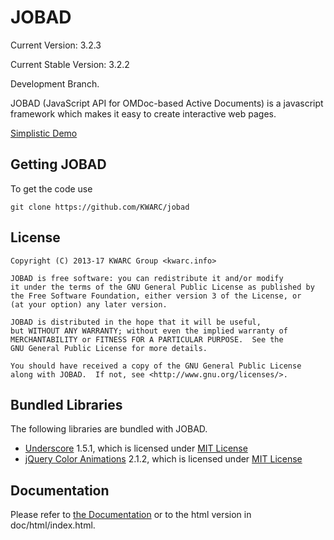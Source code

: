 # JOBAD

Current Version: 3.2.3

Current Stable Version: 3.2.2

Development Branch.

JOBAD (JavaScript API for OMDoc-based Active Documents) is a javascript framework which makes it easy to create interactive web pages.

[Simplistic Demo](http://kwarc.github.io/jobad/dev/examples/build/simple/release.html)

## Getting JOBAD

To get the code use

    git clone https://github.com/KWARC/jobad


## License

	Copyright (C) 2013-17 KWARC Group <kwarc.info>

	JOBAD is free software: you can redistribute it and/or modify
	it under the terms of the GNU General Public License as published by
	the Free Software Foundation, either version 3 of the License, or
	(at your option) any later version.

	JOBAD is distributed in the hope that it will be useful,
	but WITHOUT ANY WARRANTY; without even the implied warranty of
	MERCHANTABILITY or FITNESS FOR A PARTICULAR PURPOSE.  See the
	GNU General Public License for more details.

	You should have received a copy of the GNU General Public License
	along with JOBAD.  If not, see <http://www.gnu.org/licenses/>.

## Bundled Libraries

The following libraries are bundled with JOBAD.

* [Underscore](http://underscorejs.org/) 1.5.1, which is licensed under [MIT License](https://github.com/documentcloud/underscore/blob/master/LICENSE)
* [jQuery Color Animations](https://github.com/jquery/jquery-color) 2.1.2, which is licensed under [MIT License](http://jquery.org/license)


## Documentation
Please refer to [the Documentation](doc/md/index.md) or to the html version in doc/html/index.html.
